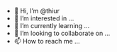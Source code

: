 - 👋 Hi, I’m @thiur
- 👀 I’m interested in ...
- 🌱 I’m currently learning ...
- 💞️ I’m looking to collaborate on ...
- 📫 How to reach me ...

<!---
thiur/thiur is a ✨ special ✨ repository because its `README.md` (this file) appears on your GitHub profile.
You can click the Preview link to take a look at your changes.
--->
